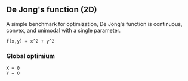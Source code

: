 ## De Jong's function (2D)

A simple benchmark for optimization, De Jong's function is continuous, convex, and unimodal with a single parameter.

    f(x,y) = x^2 + y^2

### Global optimium

    X = 0
    Y = 0
